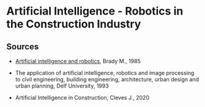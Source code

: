 # Artificial Intelligence - Robotics in the Construction Industry

## Sources

* [Artificial intelligence and robotics](), Brady M., 1985

* The application of artificial intelligence, robotics and image processing to civil engineering, building engineering, architecture, urban design and urban planning, Delf University, 1993

* Artificial Intelligence in Construction, Cleves J., 2020
